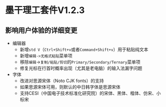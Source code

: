 # 墨干理工套件V1.2.3
## 影响用户体验的详细变更
+ 编辑器
  + 新增`std V`（`Ctrl+Shift+v`或者`Command+Shift+v`）用于粘贴纯文本
  + 新增`编辑->无格式粘贴`菜单项
  + 移除`编辑`->`复制/粘贴/剪切`的`Primary/Secondary/Ternary`菜单项
  + 修复光标在行首时概率出现（尤其是老电脑）的输入法漏字问题
+ 字体
  + 改进对思源宋体（Noto CJK fonts）的支持
  + 如果思源宋体可用，则默认的中日韩字体是思源宋体
  + 支持CESI（中国电子技术标准化研究院）的宋体、黑体、楷体、仿宋、小标宋

